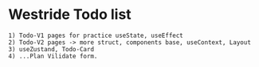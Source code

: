 # Westride Todo list
    1) Todo-V1 pages for practice useState, useEffect
    2) Todo-V2 pages -> more struct, components base, useContext, Layout
    3) useZustand, Todo-Card
    4) ...Plan Vilidate form.